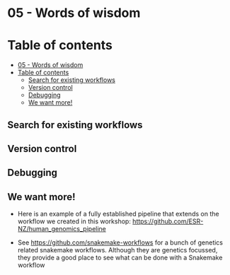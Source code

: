 # 05 - Words of wisdom

# Table of contents

- [05 - Words of wisdom](#05---words-of-wisdom)
- [Table of contents](#table-of-contents)
  - [Search for existing workflows](#search-for-existing-workflows)
  - [Version control](#version-control)
  - [Debugging](#debugging)
  - [We want more!](#we-want-more)

## Search for existing workflows

## Version control

## Debugging

## We want more!

- Here is an example of a fully established pipeline that extends on the workflow we created in this workshop: https://github.com/ESR-NZ/human_genomics_pipeline

- See https://github.com/snakemake-workflows for a bunch of genetics related snakemake workflows. Although they are genetics focussed, they provide a good place to see what can be done with a Snakemake workflow
